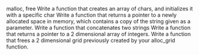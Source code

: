 malloc, free
Write a function that creates an array of chars, and initializes it with a specific char
Write a function that returns a pointer to a newly allocated space in memory, which contains a copy of the string given as a parameter.
Write a function that concatenates two strings
Write a function that returns a pointer to a 2 dimensional array of integers.
Write a function that frees a 2 dimensional grid previously created by your alloc_grid function.
